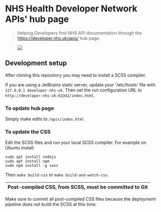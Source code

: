 # NHS Health Developer Network APIs' hub page
> Helping Developers find NHS API documentation through the https://developer.nhs.uk/apis/ hub page.

>![](website/apple-icon.png)

## Development setup
After cloning this repository you may need to install a SCSS compiler.

If you are using a JetBrains static server, update your '/etc/hosts' file with ```127.0.0.1 developer-nhs-uk```. Then set
the run configuration URL to ```http://developer-nhs-uk:63342/index.html```.

### To update hub page
Simply make edits to ```/apis/index.html```

### To update the CSS
Edit the SCSS files and run your local SCSS compiler. For example on Ubuntu install: 

```
sudo apt install nodejs
sudo apt install npm
sudo npm install -g sass
```

Then ```make build-css``` or ```make build-and-watch-css```.

|Post-compiled CSS, from SCSS, must be committed to Git | 
| --- |
Make sure to commit all post-compiled CSS files because the deployment pipeline does not build the SCSS at this time.